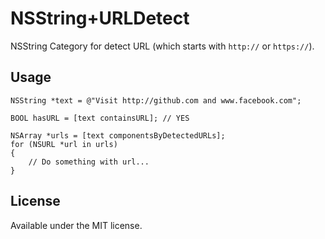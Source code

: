 # NSString+URLDetect

NSString Category for detect URL (which starts with `http://` or `https://`).

## Usage

	NSString *text = @"Visit http://github.com and www.facebook.com";

	BOOL hasURL = [text containsURL]; // YES 
	
	NSArray *urls = [text componentsByDetectedURLs];
	for (NSURL *url in urls)
	{
		// Do something with url...
	}
	

## License

Available under the MIT license.
	
	